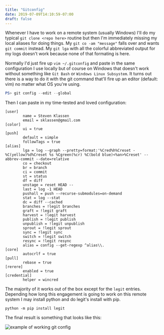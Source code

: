 ```yaml
---
title: "Gitconfig"
date: 2019-07-09T14:10:59-07:00
draft: false
---
```


Whenever I have to work on a remote system (usually Windows) I'll do my typical
`git clone <repo here>` routine but then I'm immediately missing my local
aliases for doing things. My `git co -am "message"` falls over and wants
`git commit` instead. My `git lga` with all the colorful abbreviated output
for my logs doesn't work because none of that formating is here.

Normally I'd just fire up `vim ~/.gitconfig` and paste in the same configuration
I use locally but of course on Windows that doesn't work without something like
`Git Bash` or `Windows Linux Subsystem`. It turns out there is a way to do it
with the git command that'll fire up an editor (default: vim) no matter what OS
you're using.

```powershell
PS> git config --edit --global
```

Then I can paste in my time-tested and loved configuration:

```plain
[user]
        name = Steven Klassen
        email = sklassen@gmail.com
[color]
        ui = true
[push]
        default = simple
        followTags = true
[alias]
        lga = log --graph --pretty=format:'%Cred%h%Creset -%C(yellow)%d%Creset %s %Cgreen(%cr) %C(bold blue)<%an>%Creset' --abbrev-commit --date=relative
        co = checkout
        br = branch
        ci = commit
        st = status
        df = diff
        unstage = reset HEAD --
        last = log -1 HEAD
        pushall = push --recurse-submodules=on-demand
        stat = log --stat
        dc = diff --cached
        branches = !legit branches
        graft = !legit graft
        harvest = !legit harvest
        publish = !legit publish
        unpublish = !legit unpublish
        sprout = !legit sprout
        sync = !legit sync
        switch = !legit switch
        resync = !legit resync
        alias = config --get-regexp ^alias\\.
[core]
        autocrlf = true
[pull]
        rebase = true
[rerere]
        enabled = true
[credential]
        helper = wincred
```

The majority of it works out of the box except for the `legit` entries.
Depending how long this engagement is going to work on this remote system I
may install python and do legit's install with pip.

```plain
python -m pip install legit
```

The final result is something that looks like this:

![example of working git config](/img/working-git-config.png)
